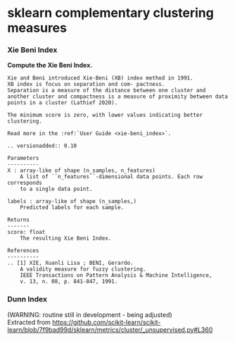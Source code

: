 # sklearn complementary clustering measures

### Xie Beni Index
**Compute the Xie Beni Index.**

    Xie and Beni introduced Xie-Beni (XB) index method in 1991. 
    XB index is focus on separation and com- pactness. 
    Separation is a measure of the distance between one cluster and 
    another cluster and compactness is a measure of proximity between data 
    points in a cluster (Lathief 2020).

    The minimum score is zero, with lower values indicating better clustering.

    Read more in the :ref:`User Guide <xie-beni_index>`.

    .. versionadded:: 0.10

    Parameters
    ----------
    X : array-like of shape (n_samples, n_features)
        A list of ``n_features``-dimensional data points. Each row corresponds
        to a single data point.

    labels : array-like of shape (n_samples,)
        Predicted labels for each sample.

    Returns
    -------
    score: float
        The resulting Xie Beni Index.

    References
    ----------
    .. [1] XIE, Xuanli Lisa ; BENI, Gerardo. 
        A validity measure for fuzzy clustering. 
        IEEE Transactions on Pattern Analysis & Machine Intelligence, 
        v. 13, n. 08, p. 841-847, 1991.

### Dunn Index

(WARNING: routine still in development - being adjusted)
<br>
Extracted from https://github.com/scikit-learn/scikit-learn/blob/7f9bad99d/sklearn/metrics/cluster/_unsupervised.py#L360
